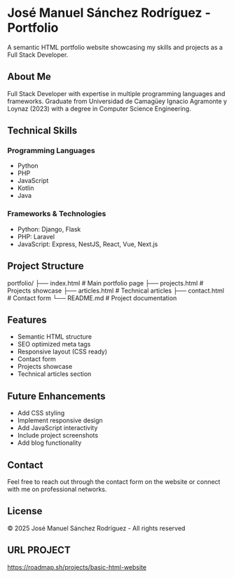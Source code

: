 # José Manuel Sánchez Rodríguez - Portfolio

A semantic HTML portfolio website showcasing my skills and projects as a Full Stack Developer.

## About Me

Full Stack Developer with expertise in multiple programming languages and frameworks. Graduate from Universidad de Camagüey Ignacio Agramonte y Loynaz (2023) with a degree in Computer Science Engineering.

## Technical Skills

### Programming Languages
- Python
- PHP
- JavaScript
- Kotlin
- Java

### Frameworks & Technologies
- Python: Django, Flask
- PHP: Laravel
- JavaScript: Express, NestJS, React, Vue, Next.js

## Project Structure

portfolio/
├── index.html        # Main portfolio page
├── projects.html     # Projects showcase
├── articles.html     # Technical articles
├── contact.html      # Contact form
└── README.md        # Project documentation


## Features

- Semantic HTML structure
- SEO optimized meta tags
- Responsive layout (CSS ready)
- Contact form
- Projects showcase
- Technical articles section

## Future Enhancements

- Add CSS styling
- Implement responsive design
- Add JavaScript interactivity
- Include project screenshots
- Add blog functionality

## Contact

Feel free to reach out through the contact form on the website or connect with me on professional networks.

## License

© 2025 José Manuel Sánchez Rodríguez - All rights reserved

## URL PROJECT

https://roadmap.sh/projects/basic-html-website